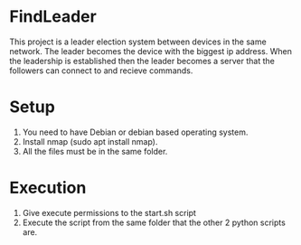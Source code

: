 # FindLeader
This project is a leader election system between devices in the same network. The leader becomes the device with the biggest ip address. When the leadership is established then the leader becomes a server that the followers can connect to and recieve commands.

# Setup

1. You need to have Debian or debian based operating system.
2. Install nmap (sudo apt install nmap).
3. All the files must be in the same folder.

# Execution

1. Give execute permissions to the start.sh script
2. Execute the script from the same folder that the other 2 python scripts are.
